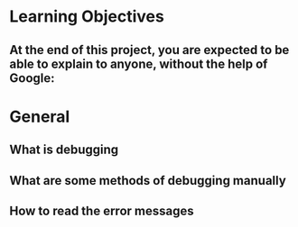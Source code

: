 # Learning Objectives
## At the end of this project, you are expected to be able to explain to anyone, without the help of Google:

# General
## What is debugging
## What are some methods of debugging manually
## How to read the error messages